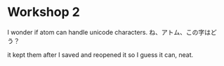 # Workshop 2

I wonder if atom can handle unicode characters.
ね、アトム、この字はどう？

it kept them after I saved and reopened it so I guess it can, neat.
